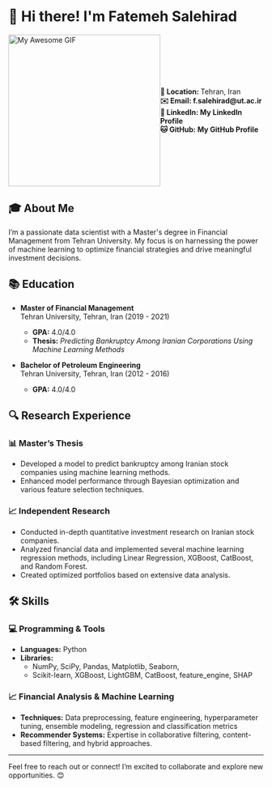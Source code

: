 # 👋 Hi there! I'm Fatemeh Salehirad


<div style="display: grid; grid-template-columns: 1fr 1fr; align-items: center;">
    <div style="text-align: left;">
        <img src="https://user-images.githubusercontent.com/113302094/211284885-f4291eef-88a6-48cb-a06e-28c3481a75b0.gif" alt="My Awesome GIF" width="300px">
    </div>
    <div style="text-align: left;">
        <p style="margin: 0; font-weight: bold;">📍 Location: <span style="font-weight: normal;">Tehran, Iran</span></p>
        <p style="margin: 0; font-weight: bold;">✉️ Email: <a href="mailto:f.salehirad@ut.ac.ir" style="text-decoration: none;">f.salehirad@ut.ac.ir</a></p>
        <p style="margin: 0; font-weight: bold;">🔗 LinkedIn: <a href="https://www.linkedin.com/in/fatemeh-salehi-rad-29a62922b/" style="text-decoration: none;">My LinkedIn Profile</a></p>
        <p style="margin: 0; font-weight: bold;">🐱 GitHub: <a href="https://github.com/FatemehSalehiRad" style="text-decoration: none;">My GitHub Profile</a></p>
    </div>
</div>

## 🎓 About Me

I’m a passionate data scientist with a Master's degree in Financial Management from Tehran University. My focus is on harnessing the power of machine learning to optimize financial strategies and drive meaningful investment decisions. 

## 📚 Education

- **Master of Financial Management**  
  Tehran University, Tehran, Iran (2019 - 2021)  
  - **GPA:** 4.0/4.0  
  - **Thesis:** *Predicting Bankruptcy Among Iranian Corporations Using Machine Learning Methods*  

- **Bachelor of Petroleum Engineering**  
  Tehran University, Tehran, Iran (2012 - 2016)  
  - **GPA:** 4.0/4.0  

## 🔍 Research Experience

### 📊 Master’s Thesis
- Developed a model to predict bankruptcy among Iranian stock companies using machine learning methods.
- Enhanced model performance through Bayesian optimization and various feature selection techniques.

### 📈 Independent Research
- Conducted in-depth quantitative investment research on Iranian stock companies.
- Analyzed financial data and implemented several machine learning regression methods, including Linear Regression, XGBoost, CatBoost, and Random Forest.
- Created optimized portfolios based on extensive data analysis.

## 🛠️ Skills

### 💻 Programming & Tools
- **Languages:** Python  
- **Libraries:** 
  - NumPy, SciPy, Pandas, Matplotlib, Seaborn, 
  - Scikit-learn, XGBoost, LightGBM, CatBoost, feature_engine, SHAP

### 📈 Financial Analysis & Machine Learning
- **Techniques:** Data preprocessing, feature engineering, hyperparameter tuning, ensemble modeling, regression and classification metrics
- **Recommender Systems:** Expertise in collaborative filtering, content-based filtering, and hybrid approaches.


---

Feel free to reach out or connect! I’m excited to collaborate and explore new opportunities. 😊
